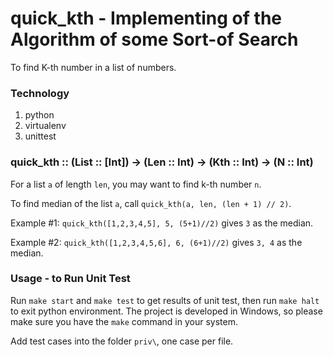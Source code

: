 # quick_kth - Implementing of the Algorithm of some Sort-of Search
To find K-th number in a list of numbers.

### Technology
1. python
1. virtualenv
1. unittest

### quick_kth :: (List :: [Int]) -> (Len :: Int) -> (Kth :: Int) -> (N :: Int)
For a list `a` of length `len`, you may want to find k-th number `n`.

To find median of the list `a`, call `quick_kth(a, len, (len + 1) // 2)`.

Example #1: `quick_kth([1,2,3,4,5], 5, (5+1)//2)` gives `3` as the median.

Example #2: `quick_kth([1,2,3,4,5,6], 6, (6+1)//2)` gives `3, 4` as the median.

### Usage - to Run Unit Test
Run `make start` and `make test` to get results of unit test, then run `make halt` to exit python environment. The project is developed in Windows, so please make sure you have the `make` command in your system.

Add test cases into the folder `priv\`, one case per file.

